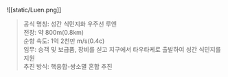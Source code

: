 ![[static/Luen.png]]

> 공식 명칭: 성간 식민지화 우주선 루엔  
> 전장: 약 800m(0.8km)  
> 순항 속도: 1억 2천만 m/s(0.4c)  
> 임무: 승객 및 보급품, 장비를 싣고 지구에서 타우타케로 출발하여 성간 식민지를 지원  
> 추진 방식: 핵융합-쌍소멸 혼합 추진  